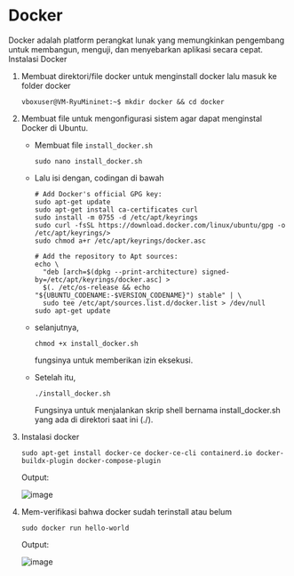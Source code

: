 # Docker
Docker adalah platform perangkat lunak yang memungkinkan pengembang untuk membangun, menguji, dan menyebarkan aplikasi secara cepat.
Instalasi Docker
1. Membuat direktori/file docker untuk menginstall docker lalu masuk ke folder docker
    ```
    vboxuser@VM-RyuMininet:~$ mkdir docker && cd docker
    ```
2. Membuat file untuk mengonfigurasi sistem agar dapat menginstal Docker di Ubuntu.
    - Membuat file `install_docker.sh`
        
        ``` 
        sudo nano install_docker.sh

        ```
    - Lalu isi dengan, codingan di bawah
        
        ``` markdown=
        # Add Docker's official GPG key:
        sudo apt-get update
        sudo apt-get install ca-certificates curl
        sudo install -m 0755 -d /etc/apt/keyrings
        sudo curl -fsSL https://download.docker.com/linux/ubuntu/gpg -o /etc/apt/keyrings/>
        sudo chmod a+r /etc/apt/keyrings/docker.asc

        # Add the repository to Apt sources:
        echo \
          "deb [arch=$(dpkg --print-architecture) signed-by=/etc/apt/keyrings/docker.asc] >
          $(. /etc/os-release && echo "${UBUNTU_CODENAME:-$VERSION_CODENAME}") stable" | \
          sudo tee /etc/apt/sources.list.d/docker.list > /dev/null
        sudo apt-get update

        ```
    - selanjutnya, 
        ```
        chmod +x install_docker.sh
        ```
        fungsinya untuk memberikan izin eksekusi.
       
        
    - Setelah itu,
        ```
        ./install_docker.sh
        ```
        Fungsinya  untuk menjalankan skrip shell bernama install_docker.sh yang ada di direktori saat ini (./).

3. Instalasi docker
   
    ```
    sudo apt-get install docker-ce docker-ce-cli containerd.io docker-buildx-plugin docker-compose-plugin
    ```
    Output:

   ![image](https://hackmd.io/_uploads/rk9nyBUpkl.png)

5. Mem-verifikasi bahwa docker sudah terinstall atau belum
    ```
    sudo docker run hello-world
    ```
    Output:
   
    ![image](https://hackmd.io/_uploads/HJq-WHITyg.png)
